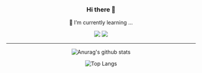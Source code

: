 <div align="center">

  ### Hi there 👋

  🌱 I’m currently learning ...
  
  <img src="https://img.shields.io/badge/_-Java-red" />
  <img src="https://img.shields.io/badge/_-HTML-E34F26" />
  
  <hr>

  ![Anurag's github stats](https://github-readme-stats.vercel.app/api?username=pockypepe&show_icons=true&theme=tokyonight)
  
  ![Top Langs](https://github-readme-stats.vercel.app/api/top-langs/?username=pockypepe&layout=compact&theme=tokyonight)


<!--
**pockypepe/pockypepe** is a ✨ _special_ ✨ repository because its `README.md` (this file) appears on your GitHub profile.

Here are some ideas to get you started:

- 🔭 I’m currently working on ...
- 🌱 I’m currently learning ...
  java in SSAFY 9th
- 👯 I’m looking to collaborate on ...
- 🤔 I’m looking for help with ...
- 💬 Ask me about ...
- 📫 How to reach me: ...
- 😄 Pronouns: ...
- ⚡ Fun fact: ...
-->

</div>
